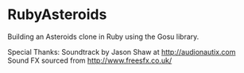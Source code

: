 RubyAsteroids
=============

Building an Asteroids clone in Ruby using the Gosu library.

Special Thanks:
Soundtrack by Jason Shaw at http://audionautix.com
Sound FX sourced from http://www.freesfx.co.uk/
